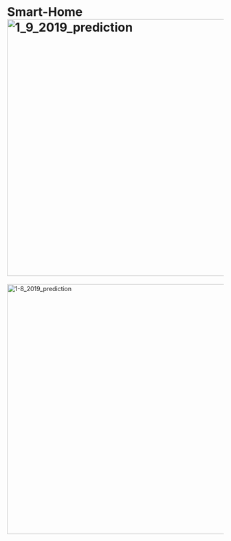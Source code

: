 # Smart-Home<img width="597" alt="1_9_2019_prediction" src="https://github.com/zahraziran/Smart-Home/assets/33282936/7bd6f1d2-2af6-447a-9867-c25f47604929">
<img width="581" alt="1-8_2019_prediction" src="https://github.com/zahraziran/Smart-Home/assets/33282936/3301e544-ac54-4887-b9e3-ab50d0e02b54">

